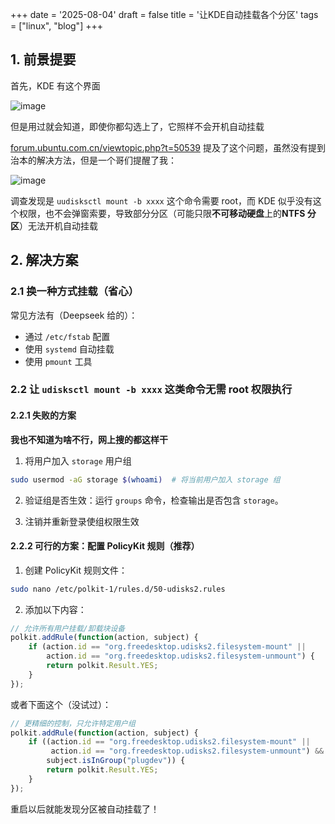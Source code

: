 +++
date = '2025-08-04'
draft = false
title = '让KDE自动挂载各个分区'
tags = ["linux", "blog"]
+++

## 1. 前景提要

首先，KDE 有这个界面

![image](https://img2024.cnblogs.com/blog/3684112/202508/3684112-20250809104943419-246941384.png)

但是用过就会知道，即使你都勾选上了，它照样不会开机自动挂载

[forum.ubuntu.com.cn/viewtopic.php?t=50539](https://forum.ubuntu.com.cn/viewtopic.php?t=50539) 提及了这个问题，虽然没有提到治本的解决方法，但是一个哥们提醒了我：

![image](https://img2024.cnblogs.com/blog/3684112/202508/3684112-20250809104944174-1064861984.png)

调查发现是 `uudisksctl mount -b xxxx` 这个命令需要 root，而 KDE 似乎没有这个权限，也不会弹窗索要，导致部分分区（可能只限**不可移动硬盘**上的**NTFS 分区**）无法开机自动挂载

## 2. 解决方案

### 2.1 换一种方式挂载（省心）

常见方法有（Deepseek 给的）：

- 通过 `/etc/fstab` 配置
- 使用 `systemd` 自动挂载
- 使用 `pmount` 工具

### 2.2 让 `udisksctl mount -b xxxx` 这类命令无需 root 权限执行

#### 2.2.1 失败的方案

**我也不知道为啥不行，网上搜的都这样干**

1. 将用户加入 `storage` 用户组

```bash
sudo usermod -aG storage $(whoami)  # 将当前用户加入 storage 组
```

2. 验证组是否生效：运行 `groups` 命令，检查输出是否包含 `storage`。

3. 注销并重新登录使组权限生效

#### 2.2.2 可行的方案：配置 PolicyKit 规则（推荐）

1. 创建 PolicyKit 规则文件：

```bash
sudo nano /etc/polkit-1/rules.d/50-udisks2.rules
```

2. 添加以下内容：

```javascript
// 允许所有用户挂载/卸载块设备
polkit.addRule(function(action, subject) {
    if (action.id == "org.freedesktop.udisks2.filesystem-mount" ||
        action.id == "org.freedesktop.udisks2.filesystem-unmount") {
        return polkit.Result.YES;
    }
});

```

或者下面这个（没试过）：

```javascript
// 更精细的控制，只允许特定用户组
polkit.addRule(function(action, subject) {
    if ((action.id == "org.freedesktop.udisks2.filesystem-mount" ||
         action.id == "org.freedesktop.udisks2.filesystem-unmount") &&
        subject.isInGroup("plugdev")) {
        return polkit.Result.YES;
    }
});
```

重启以后就能发现分区被自动挂载了！

‍
